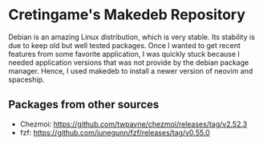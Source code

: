 # Cretingame's Makedeb Repository

Debian is an amazing Linux distribution, which is very stable. Its stability is due to keep old but well tested packages. Once I wanted to get recent features from some favorite application, I was quickly stuck because I needed application versions that was not provide by the debian package manager. Hence, I used makedeb to install a newer version of neovim and spaceship.

## Packages from other sources

* Chezmoi: https://github.com/twpayne/chezmoi/releases/tag/v2.52.3
* fzf: https://github.com/junegunn/fzf/releases/tag/v0.55.0
